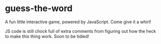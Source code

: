 # guess-the-word

A fun little interactive game, powered by JavaScript.  Come give it a whirl!

JS code is still chock full of extra comments from figuring out how the heck to make this thing work.  Soon to be tidied! 
